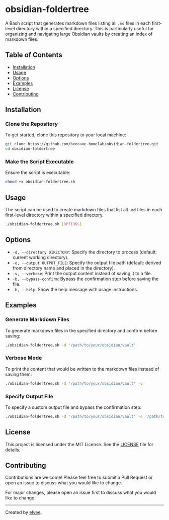 # obsidian-foldertree

A Bash script that generates markdown files listing all `.md` files in each first-level directory within a specified directory. This is particularly useful for organizing and navigating large Obsidian vaults by creating an index of markdown files.

## Table of Contents
- [Installation](#installation)
- [Usage](#usage)
- [Options](#options)
- [Examples](#examples)
- [License](#license)
- [Contributing](#contributing)

## Installation

### Clone the Repository

To get started, clone this repository to your local machine:

```bash
git clone https://github.com/beecave-homelab/obsidian-foldertree.git
cd obsidian-foldertree
```

### Make the Script Executable

Ensure the script is executable:

```bash
chmod +x obsidian-foldertree.sh
```

## Usage

The script can be used to create markdown files that list all `.md` files in each first-level directory within a specified directory.

```bash
./obsidian-foldertree.sh [OPTIONS]
```

## Options

- `-d, --directory DIRECTORY`: Specify the directory to process (default: current working directory).
- `-o, --output OUTPUT_FILE`: Specify the output file path (default: derived from directory name and placed in the directory).
- `-v, --verbose`: Print the output content instead of saving it to a file.
- `-b, --bypass-confirm`: Bypass the confirmation step before saving the file.
- `-h, --help`: Show the help message with usage instructions.

## Examples

### Generate Markdown Files

To generate markdown files in the specified directory and confirm before saving:

```bash
./obsidian-foldertree.sh -d '/path/to/your/obsidian/vault'
```

### Verbose Mode

To print the content that would be written to the markdown files instead of saving them:

```bash
./obsidian-foldertree.sh -d '/path/to/your/obsidian/vault' -v
```

### Specify Output File

To specify a custom output file and bypass the confirmation step:

```bash
./obsidian-foldertree.sh -d '/path/to/your/obsidian/vault' -o '/path/to/output.md' -b
```

## License

This project is licensed under the MIT License. See the [LICENSE](LICENSE) file for details.

## Contributing

Contributions are welcome! Please feel free to submit a Pull Request or open an issue to discuss what you would like to change.

For major changes, please open an issue first to discuss what you would like to change.

---

Created by [elvee](https://github.com/beecave-homelab).
